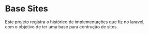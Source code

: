 # Base Sites
Este projeto registra o histórico de implementações que fiz no laravel,  
com o objetivo de ter uma base para contrução de sites.